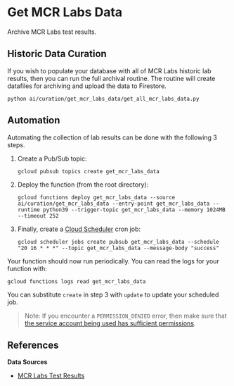# Get MCR Labs Data

Archive MCR Labs test results.

## Historic Data Curation

If you wish to populate your database with all of MCR Labs historic lab results, then you can run the full archival routine. The routine will create datafiles for archiving and upload the data to Firestore.

```shell
python ai/curation/get_mcr_labs_data/get_all_mcr_labs_data.py
```

## Automation

Automating the collection of lab results can be done with the following 3 steps.

1. Create a Pub/Sub topic:

    ```shell
    gcloud pubsub topics create get_mcr_labs_data
    ```

2. Deploy the function (from the root directory):

    ```shell
    gcloud functions deploy get_mcr_labs_data --source ai/curation/get_mcr_labs_data --entry-point get_mcr_labs_data --runtime python39 --trigger-topic get_mcr_labs_data --memory 1024MB --timeout 252
    ```

3. Finally, create a [Cloud Scheduler](https://cloud.google.com/scheduler/docs/creating#gcloud) cron job:

    ```shell
    gcloud scheduler jobs create pubsub get_mcr_labs_data --schedule "20 16 * * *" --topic get_mcr_labs_data --message-body "success"
    ```

Your function should now run periodically. You can read the logs for your function with:

```shell
gcloud functions logs read get_mcr_labs_data
```

You can substitute `create` in step 3 with `update` to update your scheduled job.

> Note: If you encounter a `PERMISSION_DENIED` error, then make sure that [the service account being used has sufficient permissions](https://stackoverflow.com/a/58646481/5021266).

## References

**Data Sources**

- [MCR Labs Test Results](https://reports.mcrlabs.com)
